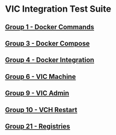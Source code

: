 VIC Integration Test Suite
=======


[Group 1 - Docker Commands](Group1-Docker-Commands/TestCases.md)
-
[Group 3 - Docker Compose](Group3-Docker-Compose/TestCases.md)
-
[Group 4 - Docker Integration](Group4-Docker-Integration/TestCases.md)
-
[Group 6 - VIC Machine](Group6-VIC-Machine/TestCases.md)
-
[Group 9 - VIC Admin](Group9-VIC-Admin/TestCases.md)
-
[Group 10 - VCH Restart](Group10-VCH-Restart/TestCases.md)
-
[Group 21 - Registries](Group21-Registries/TestCases.md)
-
